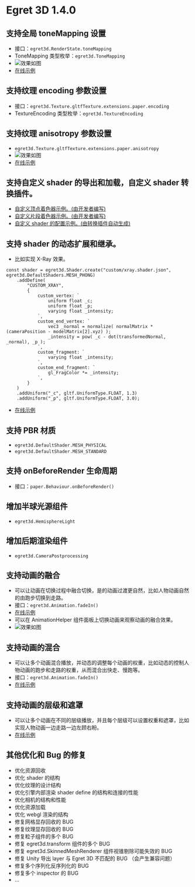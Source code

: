 # Egret 3D 1.4.0

## 支持全局 toneMapping 设置
* 接口：`egret3d.RenderState.toneMapping`
* ToneMapping 类型枚举：`egret3d.ToneMapping`
* ![效果如图](https://raw.githubusercontent.com/egret-labs/egret3d/refactor/ecs/releaseNotes/images/tone_mapping.jpg)
* [在线示例](http://egret3d.com/demos/index.html?example=ToneMapping)

## 支持纹理 encoding 参数设置
* 接口：`egret3d.Texture.gltfTexture.extensions.paper.encoding`
* TextureEncoding 类型枚举：`egret3d.TextureEncoding`

## 支持纹理 anisotropy 参数设置
* `egret3d.Texture.gltfTexture.extensions.paper.anisotropy`
* ![效果如图](https://raw.githubusercontent.com/egret-labs/egret3d/refactor/ecs/releaseNotes/images/textures_anisotropy.jpg)
* [在线示例](http://egret3d.com/demos/index.html?example=textures.Anisotropy)

## 支持自定义 shader 的导出和加载，自定义 shader 转换插件。
* [自定义顶点着色器示例。(由开发者编写)](https://github.com/egret-labs/egret3d/blob/refactor/ecs/examples/resource/shaders/luminosityhigh_vert.glsl)
* [自定义片段着色器示例。(由开发者编写)](https://github.com/egret-labs/egret3d/blob/refactor/ecs/examples/resource/shaders/luminosityhigh_frag.glsl)
* [自定义 shader 的配置示例。(由转换插件自动生成)](https://github.com/egret-labs/egret3d/blobrefactor/ecs/examples/resource/shaders/luminosityhigh.shader.json)

## 支持 shader 的动态扩展和继承。
* 比如实现 X-Ray 效果。
```
const shader = egret3d.Shader.create("custom/xray.shader.json", egret3d.DefaultShaders.MESH_PHONG)
    .addDefine(
        "CUSTOM_XRAY",
        {
            custom_vertex: `
                uniform float _c;
                uniform float _p;
                varying float _intensity;
            `,
            custom_end_vertex: `
                vec3 _normal = normalize( normalMatrix * (cameraPosition - modelMatrix[2].xyz) );
                _intensity = pow( _c - dot(transformedNormal, _normal), _p );
            `,
            custom_fragment: `
                varying float _intensity;
            `,
            custom_end_fragment: `
                gl_FragColor *= _intensity;
            `,
        }
    )
    .addUniform("_c", gltf.UniformType.FLOAT, 1.3)
    .addUniform("_p", gltf.UniformType.FLOAT, 3.0);
```
* [在线示例](http://egret3d.com/demos/index.html?example=shaders.XRay)

## 支持 PBR 材质
* `egret3d.DefaultShader.MESH_PHYSICAL`
* `egret3d.DefaultShader.MESH_STANDARD`

## 支持 onBeforeRender 生命周期
* 接口：`paper.Behaviour.onBeforeRender()`

## 增加半球光源组件
* `egret3d.HemisphereLight`

## 增加后期渲染组件
* `egret3d.CameraPostprocessing`

## 支持动画的融合
* 可以让动画在切换过程中融合切换，是的动画过渡更自然，比如人物动画自然的由跑步切换到走路。
* 接口：`egret3d.Animation.fadeIn()`
* [在线示例](http://egret3d.com/demos/index.html?example=animations.Fade)
* 可以在 AnimationHelper 组件面板上切换动画来观察动画的融合效果。
* ![效果如图](https://raw.githubusercontent.com/egret-labs/egret3d/refactor/ecs/releaseNotes/images/animations_helper.jpg)

## 支持动画的混合
* 可以让多个动画混合播放，并动态的调整每个动画的权重，比如动态的控制人物动画的跑步和走路的权重，从而混合出快走、慢跑等。
* 接口：`egret3d.Animation.fadeIn()`
* [在线示例](http://egret3d.com/demos/index.html?example=animations.Tree)

## 支持动画的层级和遮罩
* 可以让多个动画在不同的层级播放，并且每个层级可以设置权重和遮罩，比如实现人物动画一边走路一边左顾右盼。
* [在线示例](http://egret3d.com/demos/index.html?example=animations.Mask)

## 其他优化和 Bug 的修复
* 优化资源回收
* 优化 shader 的结构
* 优化纹理的设计结构
* 优化引擎内部渲染 shader define 的结构和连接的性能
* 优化相机的结构和性能
* 优化资源加载
* 优化 webgl 渲染的结构
* 修复网格显存回收的 BUG
* 修复纹理显存回收的 BUG
* 修复粒子组件的多个 BUG
* 修复 egret3d.transform 组件的多个 BUG
* 修复 egret3d.SkinnedMeshRenderer 组件视锥剔除可能失效的 BUG
* 修复 Unity 导出 layer 与 Egret 3D 不匹配的 BUG （会产生兼容问题）
* 修复多个序列化反序列化的 BUG
* 修复多个 inspector 的 BUG
* ...